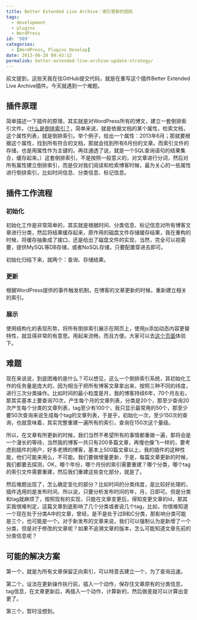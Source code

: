 ```yaml
---
title: Better Extended Live Archive：索引更新的困扰
tags:
  - development
  - plugins
  - WordPress
id: '569'
categories:
  - [WordPress, Plugins Develop]
date: 2013-06-28 00:43:12
permalink: better-extended-live-archive-update-strategy/
---
```


前文提到，这些天我在往GitHub提交代码，就是在重写这个插件Better Extended Live Archive插件。今天就遇到一个难题。
<!-- more -->
## 插件原理

简单描述一下插件的原理，其实就是对WordPress所有的博文，建立一套倒排索引文件。（[什么是倒排索引？](https://en.wikipedia.org/wiki/Inverted_index "维基百科：倒排索引")，简单来说，就是依据文档的某个属性，检索文档，这个属性列表，就是倒排索引。举个例子，给出一个属性：2013年6月；那就要根据这个属性，找到所有符合的文档，那就会找到所有6月份的文章。而索引文件的存储，也是用属性作为主键的。再往通透了说，就是一个SQL查询语句的结果集合，缓存起来。）这套倒排索引，不是按照一般意义的，对文章进行分词，然后对所有属性建立倒排索引，而是仅对我们阅读和检索博客时候，最为关心的一些属性进行倒排索引，比如时间信息、分类信息、标记信息。

## 插件工作流程

### 初始化

初始化工作是非常简单的，其实就是根据时间、分类信息、标记信息对所有博客文章进行分类，然后将结果缓存起来，原作用的磁盘文件存储缓存结果，我在重构的时候，将缓存抽象成了接口，还是给出了磁盘文件的实现，当然，完全可以视需要，提供MySQL等DB存储，或者NoSQL存储，只要配置穿进去即可。

初始化归结下来，就两个：查询、存储结果。

### 更新

根据WordPress提供的事件触发机制，在博客的文章更新的时候，重新建立相关的索引。

### 展示

使用结构化的表现形势，将所有倒排索引展示在网页上，使用js添加动态内容更替特性，就显得非常的有意思。用起来流畅，而且方便。大家可以去[这个页面](http://sexywp.com/archives "Better Extended Live Archive")体验下。

## 难题

现在来说说，到底困难的是什么？可以想见，这么一个倒排索引系统，其初始化工作的任务量是庞大的，因为相当于把所有博客文章拿出来，按照三种不同的纬度，进行三次分类操作。比如时间的最小粒度是月，我的博客持续6年，70个月左右，那其实基本上要查询70次，产生每个月的文章列表，分类是20个，那至少查询20次产生每个分类的文章列表，tag至少有100个，我只显示最常用的50个，那至少要50次查询来说生成每个tag的文章列表，于是乎，初始化一次，至少150次的查询，也就意味着，其实完整重建一遍所有的索引，查询在150次这个量级。

所以，在文章有所更新的时候，我们当然不希望所有的事情都重做一遍，那将会是一个漫长的等待，当然我的博客一共只有200多篇文章，再慢也像飞一样的，要考虑到插件的用户，好多老牌的博客，基本上500篇文章以上，我的插件的这种性能，他们可能来用么，不可能。我们要做增量更新，于是，每篇文章更新的时候，我们都要去探测，OK，哪个年份，哪个月份的索引需要重建？哪个分类，哪个tag的索引文件需要重建，然后我们重建这些变化部分，就是了。

然后难题出现了，怎么确定变化的部分？比如时间的分类纬度，是比较好处理的，插件选用的是发布时间，所以说，只要分析发布时间的年，月，日即可。但是分类和tag就麻烦了，按照现有的实现，只能在文章变更后，得知变更文章的id，那其实我很难判定，这篇文章到底影响了几个分类或者说几个tag，比如，你很难知道一个现在处于分类A中的文章，曾经，是不是处于过B和C分类，那影响分类可能是三个，也可能是一个。对于新发布的文章来说，我们可以强制认为是新增了一个分类，但是对于修改的文章呢？如果不追溯文章的版本，怎么可能知道文章先前的分类信息呢？

## 可能的解决方案

第一个，就是为所有文章保留正向索引，可以特意去建立一个，为了查询迅速。

第二个，设法在更新操作执行前，插入一个动作，保存住文章原有的分类信息，tag信息，在文章更新后，再插入一个动作，计算新的，然后做差就可以计算出变更了。

第三个，暂时没想到。